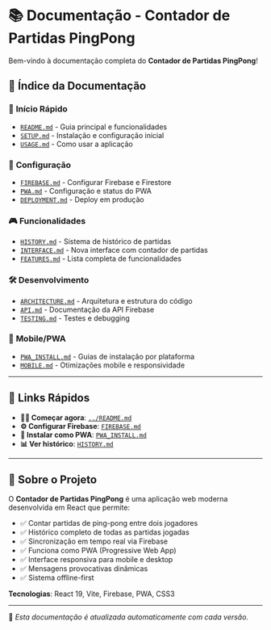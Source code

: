 # 📚 Documentação - Contador de Partidas PingPong

Bem-vindo à documentação completa do **Contador de Partidas PingPong**!

## 📖 **Índice da Documentação**

### 🚀 **Início Rápido**
- [`README.md`](../README.md) - Guia principal e funcionalidades
- [`SETUP.md`](./SETUP.md) - Instalação e configuração inicial
- [`USAGE.md`](./USAGE.md) - Como usar a aplicação

### 🔧 **Configuração**
- [`FIREBASE.md`](./FIREBASE.md) - Configurar Firebase e Firestore
- [`PWA.md`](./PWA.md) - Configuração e status do PWA
- [`DEPLOYMENT.md`](./DEPLOYMENT.md) - Deploy em produção

### 🎮 **Funcionalidades**
- [`HISTORY.md`](./HISTORY.md) - Sistema de histórico de partidas
- [`INTERFACE.md`](./INTERFACE.md) - Nova interface com contador de partidas
- [`FEATURES.md`](./FEATURES.md) - Lista completa de funcionalidades

### 🛠️ **Desenvolvimento**
- [`ARCHITECTURE.md`](./ARCHITECTURE.md) - Arquitetura e estrutura do código
- [`API.md`](./API.md) - Documentação da API Firebase
- [`TESTING.md`](./TESTING.md) - Testes e debugging

### 📱 **Mobile/PWA**
- [`PWA_INSTALL.md`](./PWA_INSTALL.md) - Guias de instalação por plataforma
- [`MOBILE.md`](./MOBILE.md) - Otimizações mobile e responsividade

---

## 🎯 **Links Rápidos**

- **🏃‍♂️ Começar agora**: [`../README.md`](../README.md)
- **⚙️ Configurar Firebase**: [`FIREBASE.md`](./FIREBASE.md)
- **📱 Instalar como PWA**: [`PWA_INSTALL.md`](./PWA_INSTALL.md)
- **📊 Ver histórico**: [`HISTORY.md`](./HISTORY.md)

---

## 🏓 **Sobre o Projeto**

O **Contador de Partidas PingPong** é uma aplicação web moderna desenvolvida em React que permite:

- ✅ Contar partidas de ping-pong entre dois jogadores
- ✅ Histórico completo de todas as partidas jogadas
- ✅ Sincronização em tempo real via Firebase
- ✅ Funciona como PWA (Progressive Web App)
- ✅ Interface responsiva para mobile e desktop
- ✅ Mensagens provocativas dinâmicas
- ✅ Sistema offline-first

**Tecnologias**: React 19, Vite, Firebase, PWA, CSS3

---

📝 *Esta documentação é atualizada automaticamente com cada versão.*
